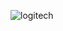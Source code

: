 ![logitech](https://github.com/jtayped/logitech-mouse/assets/87146558/fbaeba25-0fb1-455b-8a23-0d2fbc7d3714)
